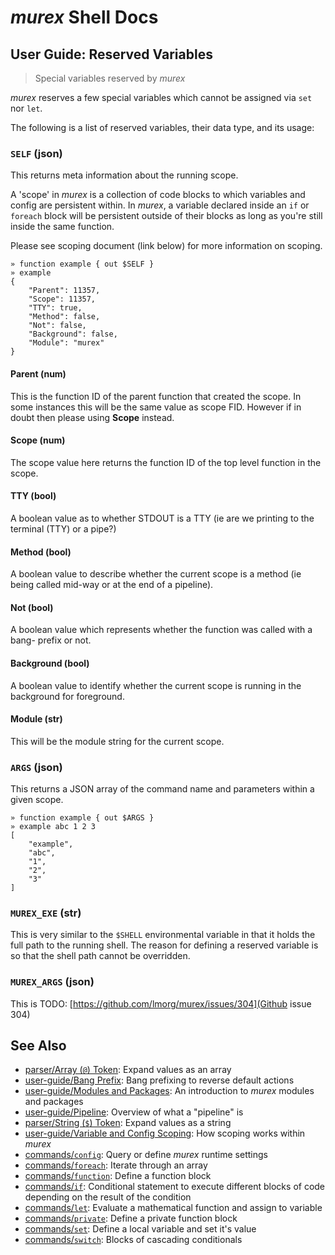 # _murex_ Shell Docs

## User Guide: Reserved Variables

> Special variables reserved by _murex_

_murex_ reserves a few special variables which cannot be assigned via `set` nor
`let`.

The following is a list of reserved variables, their data type, and its usage:

### `SELF` (json)

This returns meta information about the running scope.

A 'scope' in _murex_ is a collection of code blocks to which variables and
config are persistent within. In _murex_, a variable declared inside an `if` or
`foreach` block will be persistent outside of their blocks as long as you're
still inside the same function.

Please see scoping document (link below) for more information on scoping.

    » function example { out $SELF }
    » example
    {
        "Parent": 11357,
        "Scope": 11357,
        "TTY": true,
        "Method": false,
        "Not": false,
        "Background": false,
        "Module": "murex"
    }
    
#### Parent (num)

This is the function ID of the parent function that created the scope. In
some instances this will be the same value as scope FID. However if in doubt
then please using **Scope** instead.

#### Scope (num)

The scope value here returns the function ID of the top level function in the
scope.

#### TTY (bool)

A boolean value as to whether STDOUT is a TTY (ie are we printing to the
terminal (TTY) or a pipe?)

#### Method (bool)

A boolean value to describe whether the current scope is a method (ie being
called mid-way or at the end of a pipeline). 

#### Not (bool)

A boolean value which represents whether the function was called with a bang-
prefix or not.

#### Background (bool)

A boolean value to identify whether the current scope is running in the
background for foreground.

#### Module (str)

This will be the module string for the current scope.

### `ARGS` (json)

This returns a JSON array of the command name and parameters within a given
scope.

    » function example { out $ARGS }
    » example abc 1 2 3
    [
        "example",
        "abc",
        "1",
        "2",
        "3"
    ]
    
### `MUREX_EXE` (str)

This is very similar to the `$SHELL` environmental variable in that it holds
the full path to the running shell. The reason for defining a reserved variable
is so that the shell path cannot be overridden.

### `MUREX_ARGS` (json)

This is TODO: [https://github.com/lmorg/murex/issues/304](Github issue 304)

## See Also

* [parser/Array (`@`) Token](../parser/array.md):
  Expand values as an array
* [user-guide/Bang Prefix](../user-guide/bang-prefix.md):
  Bang prefixing to reverse default actions
* [user-guide/Modules and Packages](../user-guide/modules.md):
  An introduction to _murex_ modules and packages
* [user-guide/Pipeline](../user-guide/pipeline.md):
  Overview of what a "pipeline" is
* [parser/String (`$`) Token](../parser/string.md):
  Expand values as a string
* [user-guide/Variable and Config Scoping](../user-guide/scoping.md):
  How scoping works within _murex_
* [commands/`config`](../commands/config.md):
  Query or define _murex_ runtime settings
* [commands/`foreach`](../commands/foreach.md):
  Iterate through an array
* [commands/`function`](../commands/function.md):
  Define a function block
* [commands/`if`](../commands/if.md):
  Conditional statement to execute different blocks of code depending on the result of the condition
* [commands/`let`](../commands/let.md):
  Evaluate a mathematical function and assign to variable
* [commands/`private`](../commands/private.md):
  Define a private function block
* [commands/`set`](../commands/set.md):
  Define a local variable and set it's value
* [commands/`switch`](../commands/switch.md):
  Blocks of cascading conditionals